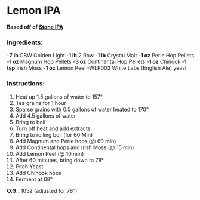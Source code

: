# Lemon IPA
**Based off of [Stone IPA](http://www.stonebrewing.com/ipa/)**

### Ingredients:

-**7 lb** CBW Golden Light
-**1 lb** 2 Row
-**1 lb** Crystal Malt
-**1 oz** Perle Hop Pellets
-**1 oz** Magnum Hop Pellets
-**3 oz** Continental Hop Pellets
-**1 oz** Chinook
-**1 tsp** Irish Moss
-**1 oz** Lemon Peel
-WLP002 White Labs (English Ale) yeast

### Instructions:

1. Heat up 1.5 gallons of water to 157°
2. Tea grains for 1 hour
3. Sparse grains with 0.5 gallons of water heated to 170°
4. Add 4.5 gallons of water
5. Bring to boil
6. Turn off heat and add extracts
7. Bring to rolling boil (for 60 Min)
8. Add Magnum and Perle hops (@ 60 min)
9. Add Continental hops and Irish Moss (@ 15 min)
10. Add Lemon Peel (@ 10 min)
11. After 60 minutes, bring down to 78°
12. Pitch Yeast
13. Add Chinook hops
14. Ferment at 68°

**O.G.**: 1052 (adjusted for 78°)





